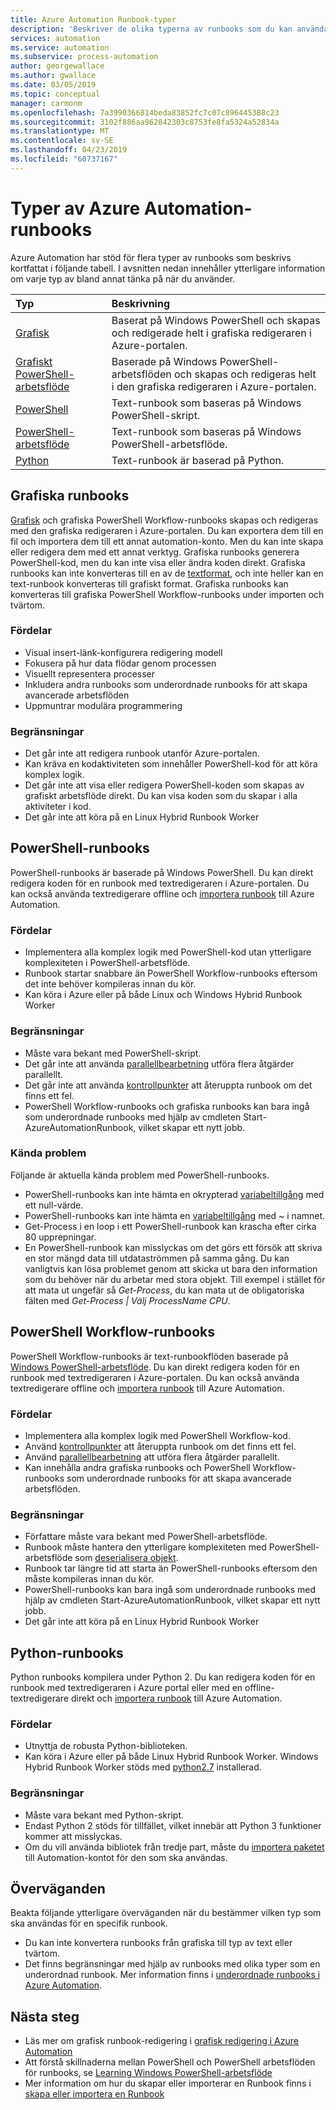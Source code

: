 ```yaml
---
title: Azure Automation Runbook-typer
description: 'Beskriver de olika typerna av runbooks som du kan använda i Azure Automation och överväganden som du bör tänka på när du bestämmer vilken typ som ska använda. '
services: automation
ms.service: automation
ms.subservice: process-automation
author: georgewallace
ms.author: gwallace
ms.date: 03/05/2019
ms.topic: conceptual
manager: carmonm
ms.openlocfilehash: 7a3990366814beda83852fc7c07c896445388c23
ms.sourcegitcommit: 3102f886aa962842303c8753fe8fa5324a52834a
ms.translationtype: MT
ms.contentlocale: sv-SE
ms.lasthandoff: 04/23/2019
ms.locfileid: "60737167"
---
```

# <a name="azure-automation-runbook-types"></a>Typer av Azure Automation-runbooks

Azure Automation har stöd för flera typer av runbooks som beskrivs kortfattat i följande tabell.  I avsnitten nedan innehåller ytterligare information om varje typ av bland annat tänka på när du använder.

| Typ | Beskrivning |
|:--- |:--- |
| [Grafisk](#graphical-runbooks)|Baserat på Windows PowerShell och skapas och redigerade helt i grafiska redigeraren i Azure-portalen. |
| [Grafiskt PowerShell-arbetsflöde](#graphical-runbooks)|Baserade på Windows PowerShell-arbetsflöden och skapas och redigeras helt i den grafiska redigeraren i Azure-portalen. |
| [PowerShell](#powershell-runbooks) |Text-runbook som baseras på Windows PowerShell-skript. |
| [PowerShell-arbetsflöde](#powershell-workflow-runbooks)|Text-runbook som baseras på Windows PowerShell-arbetsflöde. |
| [Python](#python-runbooks) |Text-runbook är baserad på Python. |

## <a name="graphical-runbooks"></a>Grafiska runbooks

[Grafisk](automation-runbook-types.md#graphical-runbooks) och grafiska PowerShell Workflow-runbooks skapas och redigeras med den grafiska redigeraren i Azure-portalen.  Du kan exportera dem till en fil och importera dem till ett annat automation-konto. Men du kan inte skapa eller redigera dem med ett annat verktyg. Grafiska runbooks generera PowerShell-kod, men du kan inte visa eller ändra koden direkt. Grafiska runbooks kan inte konverteras till en av de [textformat](automation-runbook-types.md), och inte heller kan en text-runbook konverteras till grafiskt format. Grafiska runbooks kan konverteras till grafiska PowerShell Workflow-runbooks under importen och tvärtom.

### <a name="advantages"></a>Fördelar

* Visual insert-länk-konfigurera redigering modell  
* Fokusera på hur data flödar genom processen  
* Visuellt representera processer  
* Inkludera andra runbooks som underordnade runbooks för att skapa avancerade arbetsflöden  
* Uppmuntrar modulära programmering  

### <a name="limitations"></a>Begränsningar

* Det går inte att redigera runbook utanför Azure-portalen.
* Kan kräva en kodaktiviteten som innehåller PowerShell-kod för att köra komplex logik.
* Det går inte att visa eller redigera PowerShell-koden som skapas av grafiskt arbetsflöde direkt. Du kan visa koden som du skapar i alla aktiviteter i kod.
* Det går inte att köra på en Linux Hybrid Runbook Worker

## <a name="powershell-runbooks"></a>PowerShell-runbooks

PowerShell-runbooks är baserade på Windows PowerShell.  Du kan direkt redigera koden för en runbook med textredigeraren i Azure-portalen.  Du kan också använda textredigerare offline och [importera runbook](manage-runbooks.md) till Azure Automation.

### <a name="advantages"></a>Fördelar

* Implementera alla komplex logik med PowerShell-kod utan ytterligare komplexiteten i PowerShell-arbetsflöde.
* Runbook startar snabbare än PowerShell Workflow-runbooks eftersom det inte behöver kompileras innan du kör.
* Kan köra i Azure eller på både Linux och Windows Hybrid Runbook Worker

### <a name="limitations"></a>Begränsningar

* Måste vara bekant med PowerShell-skript.
* Det går inte att använda [parallellbearbetning](automation-powershell-workflow.md#parallel-processing) utföra flera åtgärder parallellt.
* Det går inte att använda [kontrollpunkter](automation-powershell-workflow.md#checkpoints) att återuppta runbook om det finns ett fel.
* PowerShell Workflow-runbooks och grafiska runbooks kan bara ingå som underordnade runbooks med hjälp av cmdleten Start-AzureAutomationRunbook, vilket skapar ett nytt jobb.

### <a name="known-issues"></a>Kända problem

Följande är aktuella kända problem med PowerShell-runbooks.

* PowerShell-runbooks kan inte hämta en okrypterad [variabeltillgång](automation-variables.md) med ett null-värde.
* PowerShell-runbooks kan inte hämta en [variabeltillgång](automation-variables.md) med *~* i namnet.
* Get-Process i en loop i ett PowerShell-runbook kan krascha efter cirka 80 upprepningar.
* En PowerShell-runbook kan misslyckas om det görs ett försök att skriva en stor mängd data till utdataströmmen på samma gång.   Du kan vanligtvis kan lösa problemet genom att skicka ut bara den information som du behöver när du arbetar med stora objekt.  Till exempel i stället för att mata ut ungefär så *Get-Process*, du kan mata ut de obligatoriska fälten med *Get-Process | Välj ProcessName CPU*.

## <a name="powershell-workflow-runbooks"></a>PowerShell Workflow-runbooks

PowerShell Workflow-runbooks är text-runbookflöden baserade på [Windows PowerShell-arbetsflöde](automation-powershell-workflow.md).  Du kan direkt redigera koden för en runbook med textredigeraren i Azure-portalen.  Du kan också använda textredigerare offline och [importera runbook](manage-runbooks.md) till Azure Automation.

### <a name="advantages"></a>Fördelar

* Implementera alla komplex logik med PowerShell Workflow-kod.
* Använd [kontrollpunkter](automation-powershell-workflow.md#checkpoints) att återuppta runbook om det finns ett fel.
* Använd [parallellbearbetning](automation-powershell-workflow.md#parallel-processing) att utföra flera åtgärder parallellt.
* Kan innehålla andra grafiska runbooks och PowerShell Workflow-runbooks som underordnade runbooks för att skapa avancerade arbetsflöden.

### <a name="limitations"></a>Begränsningar

* Författare måste vara bekant med PowerShell-arbetsflöde.
* Runbook måste hantera den ytterligare komplexiteten med PowerShell-arbetsflöde som [deserialisera objekt](automation-powershell-workflow.md#code-changes).
* Runbook tar längre tid att starta än PowerShell-runbooks eftersom den måste kompileras innan du kör.
* PowerShell-runbooks kan bara ingå som underordnade runbooks med hjälp av cmdleten Start-AzureAutomationRunbook, vilket skapar ett nytt jobb.
* Det går inte att köra på en Linux Hybrid Runbook Worker

## <a name="python-runbooks"></a>Python-runbooks

Python runbooks kompilera under Python 2.  Du kan redigera koden för en runbook med textredigeraren i Azure portal eller med en offline-textredigerare direkt och [importera runbook](manage-runbooks.md) till Azure Automation.

### <a name="advantages"></a>Fördelar

* Utnyttja de robusta Python-biblioteken.
* Kan köra i Azure eller på både Linux Hybrid Runbook Worker. Windows Hybrid Runbook Worker stöds med [python2.7](https://www.python.org/downloads/release/latest/python2) installerad.

### <a name="limitations"></a>Begränsningar

* Måste vara bekant med Python-skript.
* Endast Python 2 stöds för tillfället, vilket innebär att Python 3 funktioner kommer att misslyckas.
* Om du vill använda bibliotek från tredje part, måste du [importera paketet](python-packages.md) till Automation-kontot för den som ska användas.

## <a name="considerations"></a>Överväganden

Beakta följande ytterligare överväganden när du bestämmer vilken typ som ska användas för en specifik runbook.

* Du kan inte konvertera runbooks från grafiska till typ av text eller tvärtom.
* Det finns begränsningar med hjälp av runbooks med olika typer som en underordnad runbook. Mer information finns i [underordnade runbooks i Azure Automation](automation-child-runbooks.md).

## <a name="next-steps"></a>Nästa steg

* Läs mer om grafisk runbook-redigering i [grafisk redigering i Azure Automation](automation-graphical-authoring-intro.md)
* Att förstå skillnaderna mellan PowerShell och PowerShell arbetsflöden för runbooks, se [Learning Windows PowerShell-arbetsflöde](automation-powershell-workflow.md)
* Mer information om hur du skapar eller importerar en Runbook finns i [skapa eller importera en Runbook](manage-runbooks.md)

